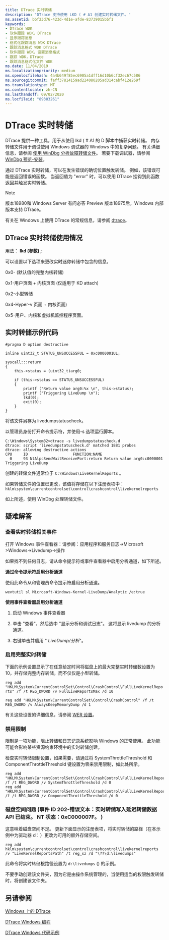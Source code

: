 ```yaml
---
title: DTrace 实时转储
description: 'DTrace 支持使用 LKD ( # A1 创建实时转储文件。'
ms.assetid: bbf23d76-423d-4d1e-afde-83739015bbf1
keywords:
- DTrace WDK
- 软件跟踪 WDK，DTrace
- 显示跟踪消息
- 格式化跟踪消息 WDK DTrace
- 跟踪消息格式 WDK DTrace
- 软件跟踪 WDK，设置消息格式
- 跟踪 WDK，DTrace
- 跟踪消息格式化文件 WDK
ms.date: 11/04/2019
ms.localizationpriority: medium
ms.openlocfilehash: 4a4b649f85ec6905a1dff16d10b6cf32ec67c586
ms.sourcegitcommit: faff37814159ad224080205ad314cabf412e269f
ms.translationtype: MT
ms.contentlocale: zh-CN
ms.lasthandoff: 09/02/2020
ms.locfileid: "89383261"
---
```

# <a name="dtrace-live-dump"></a>DTrace 实时转储

DTrace 提供一种工具，用于从使用 lkd ( # A1 的 D 脚本中捕获实时转储。 内存转储文件用于调试使用 Windows 调试器的 Windows 中的复杂问题。 有关详细信息，请参阅 [使用 WinDbg 分析故障转储文件](../debugger/crash-dump-files.md)。 若要下载调试器，请参阅 [WinDbg 预览-安装](../debugger/windbg-install-preview.md)。

 通过 DTrace 实时转储，可以在发生错误的确切位置触发转储。 例如，该错误可能是返回错误的函数。 当返回值为 "error" 时，可以使用 DTrace 挂钩到此函数返回并触发实时转储。

> [!NOTE]
> 版本18980和 Windows Server 有问必答 Preview 版本18975后，Windows 内部版本支持 DTrace。

有关在 Windows 上使用 DTrace 的常规信息，请参阅 [dtrace](dtrace.md)。

## <a name="dtrace-live-dump-usage"></a>DTrace 实时转储使用情况

用法： **lkd (参数) ;**

可以设置以下选项来更改实时迷你转储中包含的信息。

0x0- (默认值的完整内核转储) 

0x1-用户页面 + 内核页面 (仅适用于 KD attach) 

0x2-小型转储

0x4-Hyper-v 页面 + 内核页面) 

0x5-用户、内核和虚拟机监控程序页面。

## <a name="live-dump-example-code"></a>实时转储示例代码

```dtrace
#pragma D option destructive

inline uint32_t STATUS_UNSUCCESSFUL = 0xc0000001UL;

syscall:::return
{ 
    this->status = (uint32_t)arg0;

    if (this->status == STATUS_UNSUCCESSFUL)
    { 
        printf ("Return value arg0:%x \n", this->status);
        printf ("Triggering LiveDump \n");
        lkd(0);
        exit(0);
    }
}
```

将该文件另存为 livedumpstatuscheck。

以管理员身份打开命令提示符，并使用-s 选项运行脚本。

```dtrace
C:\Windows\System32>dtrace -s livedumpstatuscheck.d
dtrace: script 'livedumpstatuscheck.d' matched 1881 probes
dtrace: allowing destructive actions
CPU     ID                    FUNCTION:NAME
  0     93 NtAlpcSendWaitReceivePort:return Return value arg0:c0000001
Triggering LiveDump
```

创建的转储文件通常位于 `C:\Windows\LiveKernelReports` 。

如果转储文件的位置已更改，该值将存储在以下注册表项中： `hklm\system\currentcontrolset\control\crashcontrol\livekernelreports`

如上所述，使用 WinDbg 处理转储文件。

## <a name="troubleshooting"></a>疑难解答

### <a name="viewing-live-dump-related-events"></a>查看实时转储相关事件

打开 Windows 事件查看器：请参阅：应用程序和服务日志->Microsoft >Windows->Livedump->操作

如果找不到任何日志，请从命令提示符或事件查看器中启用分析通道，如下所述。

**通过命令提示符启用分析通道**

使用此命令从和管理员命令提示符启用分析通道。

`wevtutil sl Microsoft-Windows-Kernel-LiveDump/Analytic /e:true`

**使用事件查看器启用分析通道**

1. 启动 Windows 事件查看器

2. 单击 "查看"，然后选中 "显示分析和调试日志"。 这将显示 livedump 的分析通道。

3. 右键单击并启用 " *LiveDump/分析*"。

### <a name="enabling-full-live-dumps"></a>启用完整实时转储

下面的示例设置显示了在任意给定时间将磁盘上的最大完整实时转储数设置为10，并存储完整内存转储，而不仅仅是小型转储。

`reg add "HKLM\System\CurrentControlSet\Control\CrashControl\FullLiveKernelReports" /f /t REG_DWORD /v FullLiveReportsMax /d 10`

`reg add "HKLM\System\CurrentControlSet\Control\CrashControl" /f /t REG_DWORD /v AlwaysKeepMemoryDump /d 1`

有关这些设置的详细信息，请参阅 [WER 设置](https://docs.microsoft.com/windows/win32/wer/wer-settings)。

### <a name="disable-throttling"></a>禁用限制

限制是一项功能，阻止转储和日志记录系统影响 Windows 的正常使用。 此功能可能会影响某些资源约束环境中的实时转储创建。

检查实时转储限制设置，如果需要，请通过将 SystemThrottleThreshold 和 ComponentThrottleThreshold 键设置为零来禁用限制，如此处所示。

```registry
reg add "HKLM\System\CurrentControlSet\Control\CrashControl\FullLiveKernelReports" /f /t REG_DWORD /v SystemThrottleThreshold /d 0
reg add "HKLM\System\CurrentControlSet\Control\CrashControl\FullLiveKernelReports" /f /t REG_DWORD /v ComponentThrottleThreshold /d 0
```

### <a name="disk-space-issues-event-id-202--error-text-live-dump-write-deferred-dump-data-api-ended-nt-status-0xc000007f"></a>磁盘空间问题 (事件 ID 202-错误文本：实时转储写入延迟转储数据 API 已结束。 NT 状态：0xC000007F。 ) 

这意味着磁盘空间不足。 更新下面显示的注册表项，将实时转储的路径（在本示例中为驱动器 d：）更改为可用的额外存储空间。

`reg add hklm\system\currentcontrolset\control\crashcontrol\livekernelreports /v "LiveKernelReportsPath" /t reg_sz /d "\??\d:\livedumps"`

此命令将实时转储根路径设置为 `d:\livedumps` () 的示例。

不要手动创建该文件夹，因为它是由操作系统管理的，当使用适当的权限触发转储时，将创建该文件夹。

## <a name="see-also"></a>另请参阅

[Windows 上的 DTrace](dtrace.md)

[DTrace Windows 编程](dtrace-programming.md)

[DTrace Windows 代码示例](dtrace-code-samples.md)